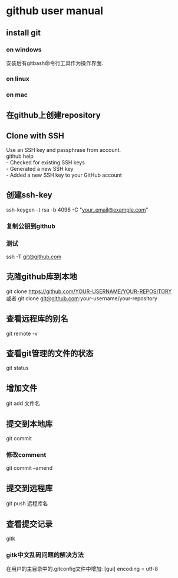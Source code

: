 # github user manual
## install git
### on windows
安装后有gitbash命令行工具作为操作界面.
### on linux
### on mac
## 在github上创建repository
## Clone with SSH
Use an SSH key and passphrase from account.  
github help  
    - Checked for existing SSH keys  
    - Generated a new SSH key  
    - Added a new SSH key to your GitHub account  

## 创建ssh-key
ssh-keygen -t rsa -b 4096 -C "your_email@example.com"
### 复制公钥到github

### 测试
ssh -T git@github.com

## 克隆github库到本地
git clone https://github.com/YOUR-USERNAME/YOUR-REPOSITORY  
或者
git clone git@github.com:your-username/your-repository
## 查看远程库的别名
git remote -v

## 查看git管理的文件的状态
git status
## 增加文件
git add 文件名
## 提交到本地库
git commit
### 修改comment
git commit –amend
## 提交到远程库
git push 远程库名

## 查看提交记录
gitk
### gitk中文乱码问题的解决方法
在用户的主目录中的.gitconfig文件中增加:
[gui]
        encoding = utf-8
